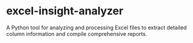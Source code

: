# excel-insight-analyzer
A Python tool for analyzing and processing Excel files to extract detailed column information and compile comprehensive reports.
